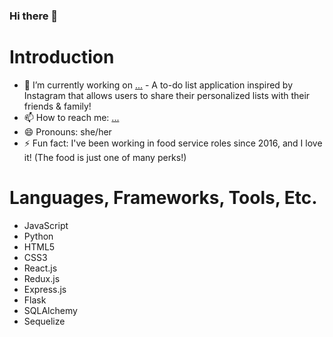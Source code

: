 ### Hi there 👋

<!--
**bellaignacio/bellaignacio** is a ✨ _special_ ✨ repository because its `README.md` (this file) appears on your GitHub profile.

Here are some ideas to get you started:

- 🔭 I’m currently working on ...
- 🌱 I’m currently learning ...
- 👯 I’m looking to collaborate on ...
- 🤔 I’m looking for help with ...
- 💬 Ask me about ...
- 📫 How to reach me: ...
- 😄 Pronouns: ...
- ⚡ Fun fact: ...
-->
# Introduction

- 🔭 I’m currently working on [...](https://keeping-up.onrender.com/) - A to-do list application inspired by Instagram that allows users to share their personalized lists with their friends & family!
- 📫 How to reach me: [...](http://www.linkedin.com/in/aurora-ignacio)
- 😄 Pronouns: she/her
- ⚡ Fun fact: I've been working in food service roles since 2016, and I love it! (The food is just one of many perks!)

# Languages, Frameworks, Tools, Etc.

- JavaScript
- Python
- HTML5
- CSS3
- React.js
- Redux.js
- Express.js
- Flask
- SQLAlchemy
- Sequelize

